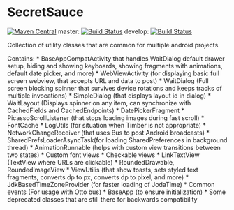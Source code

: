 # SecretSauce
[![Maven Central](https://maven-badges.herokuapp.com/maven-central/com.byoutline.secretsauce/secretsauce/badge.svg?style=flat)](http://mvnrepository.com/artifact/com.byoutline.secretsauce/secretsauce)
 master:  [![Build Status](https://travis-ci.org/byoutline/SecretSauce.svg?branch=master)](https://travis-ci.org/byoutline/SecretSauce)
 develop: [![Build Status](https://travis-ci.org/byoutline/SecretSauce.svg?branch=develop)](https://travis-ci.org/byoutline/SecretSauce)
 
Collection of utility classes that are common for multiple android projects.

Contains: 
    * BaseAppCompatActivity that handles WaitDialog default drawer setup, hiding and showing keyboards, showing fragments with animations, default date picker, and more) 
    * WebViewActivity (for displaying basic full screen webview, that accepts URL and data to post) 
    * WaitDialog (Full screen blocking spinner that survives device rotations and keeps tracks of multiple invocations) 
    * SimpleDialog (that displays layout id in dialog) 
    * WaitLayout (Displays spinner on any item, can synchronize with CachedFields and CachedEndpoints) 
    * DatePickerFragment 
    * PicassoScrollListener (that stops loading images during fast scroll) 
    * FontCache 
    * LogUtils (for situation when Timber is not appropriate) 
    * NetworkChangeReceiver (that uses Bus to post Android broadcasts) 
    * SharedPrefsLoaderAsyncTask(for loading SharedPreferences in background thread) 
    * AnimationRunnable (helps with custom view transitions between two states) 
    * Custom font views 
    * Checkable views 
    * LinkTextView (TextView where URLs are clickable) 
    * RoundedDrawable, RoundedImageView 
    * ViewUtilis (that show toasts, sets styled text fragments, converts dp to px, converts dp to pixel, and more) 
    * JdkBasedTimeZoneProvider (for faster loading of JodaTime) 
    * Common events (For usage with Otto bus)
    * BaseApp (to ensure initialization) 
    * Some deprecated classes that are still there for backwards compatibility